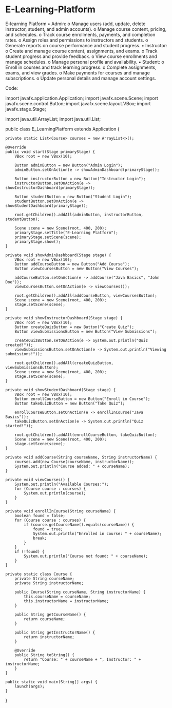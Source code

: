 # E-Learning-Platform
E-learning Platform
• Admin:
o Manage users (add, update, delete instructor, student, and admin accounts).
o Manage course content, pricing, and schedules.
o Track course enrollments, payments, and completion rates.
o Assign roles and permissions to instructors and students.
o Generate reports on course performance and student progress.
• Instructor:
o Create and manage course content, assignments, and exams.
o Track student progress and provide feedback.
o View course enrollments and manage schedules.
o Manage personal profile and availability.
• Student:
o Enroll in courses and track learning progress.
o Complete assignments, exams, and view grades.
o Make payments for courses and manage subscriptions.
o Update personal details and manage account settings.



Code:

import javafx.application.Application;
import javafx.scene.Scene;
import javafx.scene.control.Button;
import javafx.scene.layout.VBox;
import javafx.stage.Stage;

import java.util.ArrayList;
import java.util.List;

public class E_LearningPlatform extends Application {

    private static List<Course> courses = new ArrayList<>();

    @Override
    public void start(Stage primaryStage) {
        VBox root = new VBox(10);

        Button adminButton = new Button("Admin Login");
        adminButton.setOnAction(e -> showAdminDashboard(primaryStage));

        Button instructorButton = new Button("Instructor Login");
        instructorButton.setOnAction(e -> showInstructorDashboard(primaryStage));

        Button studentButton = new Button("Student Login");
        studentButton.setOnAction(e -> showStudentDashboard(primaryStage));

        root.getChildren().addAll(adminButton, instructorButton, studentButton);

        Scene scene = new Scene(root, 400, 200);
        primaryStage.setTitle("E-Learning Platform");
        primaryStage.setScene(scene);
        primaryStage.show();
    }

    private void showAdminDashboard(Stage stage) {
        VBox root = new VBox(10);
        Button addCourseButton = new Button("Add Course");
        Button viewCoursesButton = new Button("View Courses");

        addCourseButton.setOnAction(e -> addCourse("Java Basics", "John Doe"));
        viewCoursesButton.setOnAction(e -> viewCourses());

        root.getChildren().addAll(addCourseButton, viewCoursesButton);
        Scene scene = new Scene(root, 400, 200);
        stage.setScene(scene);
    }

    private void showInstructorDashboard(Stage stage) {
        VBox root = new VBox(10);
        Button createQuizButton = new Button("Create Quiz");
        Button viewSubmissionsButton = new Button("View Submissions");

        createQuizButton.setOnAction(e -> System.out.println("Quiz created!"));
        viewSubmissionsButton.setOnAction(e -> System.out.println("Viewing submissions!"));

        root.getChildren().addAll(createQuizButton, viewSubmissionsButton);
        Scene scene = new Scene(root, 400, 200);
        stage.setScene(scene);
    }

    private void showStudentDashboard(Stage stage) {
        VBox root = new VBox(10);
        Button enrollCourseButton = new Button("Enroll in Course");
        Button takeQuizButton = new Button("Take Quiz");

        enrollCourseButton.setOnAction(e -> enrollInCourse("Java Basics"));
        takeQuizButton.setOnAction(e -> System.out.println("Quiz started!"));

        root.getChildren().addAll(enrollCourseButton, takeQuizButton);
        Scene scene = new Scene(root, 400, 200);
        stage.setScene(scene);
    }

    private void addCourse(String courseName, String instructorName) {
        courses.add(new Course(courseName, instructorName));
        System.out.println("Course added: " + courseName);
    }

    private void viewCourses() {
        System.out.println("Available Courses:");
        for (Course course : courses) {
            System.out.println(course);
        }
    }

    private void enrollInCourse(String courseName) {
        boolean found = false;
        for (Course course : courses) {
            if (course.getCourseName().equals(courseName)) {
                found = true;
                System.out.println("Enrolled in course: " + courseName);
                break;
            }
        }
        if (!found) {
            System.out.println("Course not found: " + courseName);
        }
    }

    private static class Course {
        private String courseName;
        private String instructorName;

        public Course(String courseName, String instructorName) {
            this.courseName = courseName;
            this.instructorName = instructorName;
        }

        public String getCourseName() {
            return courseName;
        }

        public String getInstructorName() {
            return instructorName;
        }

        @Override
        public String toString() {
            return "Course: " + courseName + ", Instructor: " + instructorName;
        }
    }

    public static void main(String[] args) {
        launch(args);
    }
}
